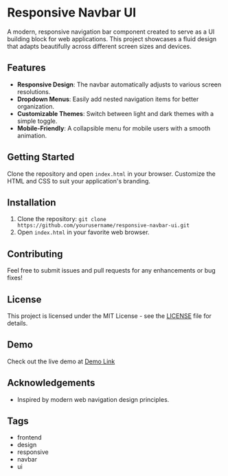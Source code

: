 # Responsive Navbar UI

A modern, responsive navigation bar component created to serve as a UI building block for web applications. This project showcases a fluid design that adapts beautifully across different screen sizes and devices.

## Features
- **Responsive Design**: The navbar automatically adjusts to various screen resolutions.
- **Dropdown Menus**: Easily add nested navigation items for better organization.
- **Customizable Themes**: Switch between light and dark themes with a simple toggle.
- **Mobile-Friendly**: A collapsible menu for mobile users with a smooth animation.

## Getting Started
Clone the repository and open `index.html` in your browser. Customize the HTML and CSS to suit your application's branding.

## Installation
1. Clone the repository: `git clone https://github.com/yourusername/responsive-navbar-ui.git`
2. Open `index.html` in your favorite web browser.

## Contributing
Feel free to submit issues and pull requests for any enhancements or bug fixes!

## License
This project is licensed under the MIT License - see the [LICENSE](LICENSE) file for details.

## Demo
Check out the live demo at [Demo Link](https://yourusername.github.io/responsive-navbar-ui)

## Acknowledgements
- Inspired by modern web navigation design principles.

## Tags
- frontend
- design
- responsive
- navbar
- ui
